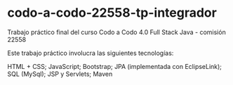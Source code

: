 # codo-a-codo-22558-tp-integrador
Trabajo práctico final del curso Codo a Codo 4.0 Full Stack Java - comisión 22558

Este trabajo práctico involucra las siguientes tecnologías:

HTML + CSS; 
JavaScript; 
Bootstrap; 
JPA (implementada con EclipseLink); 
SQL (MySql); 
JSP y Servlets; 
Maven
